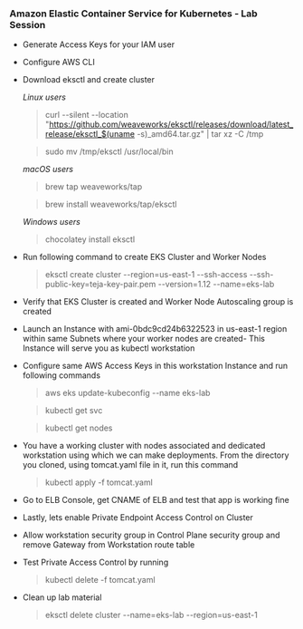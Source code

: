 ### Amazon Elastic Container Service for Kubernetes - Lab Session

* Generate Access Keys for your IAM user 

* Configure AWS CLI 

* Download eksctl and create cluster 

    *Linux users*

    > curl --silent --location "https://github.com/weaveworks/eksctl/releases/download/latest_release/eksctl_$(uname -s)_amd64.tar.gz" | tar xz -C /tmp

    > sudo mv /tmp/eksctl /usr/local/bin
    
    *macOS users*

    > brew tap weaveworks/tap

    > brew install weaveworks/tap/eksctl

    *Windows users*

    > chocolatey install eksctl

* Run following command to create EKS Cluster and Worker Nodes 

    > eksctl create cluster --region=us-east-1 --ssh-access --ssh-public-key=teja-key-pair.pem --version=1.12 --name=eks-lab

* Verify that EKS Cluster is created and Worker Node Autoscaling group is created 

* Launch an Instance with ami-0bdc9cd24b6322523 in us-east-1 region within same Subnets where your worker nodes are created- This Instance will serve you as kubectl workstation 

* Configure same AWS Access Keys in this workstation Instance and run following commands 

    > aws eks update-kubeconfig --name eks-lab 

    > kubectl get svc 

    > kubectl get nodes

* You have a working cluster with nodes associated and dedicated workstation using which we can make deployments. From the directory you cloned, using tomcat.yaml file in it, run this command 

    > kubectl apply -f tomcat.yaml

* Go to ELB Console, get CNAME of ELB and test that app is working fine

* Lastly, lets enable Private Endpoint Access Control on Cluster 

* Allow workstation security group in Control Plane security group and remove Gateway from Workstation route table 

* Test Private Access Control by running 

    > kubectl delete -f tomcat.yaml 

* Clean up lab material 

    > eksctl delete cluster --name=eks-lab --region=us-east-1